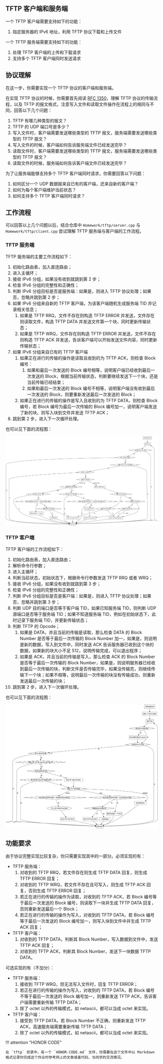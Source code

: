 ## TFTP 客户端和服务端

一个 TFTP 客户端需要支持如下的功能：

1. 指定服务器的 IPv6 地址，利用 TFTP 协议下载和上传文件

一个 TFTP 服务端需要支持如下的功能：

1. 处理 TFTP 客户端的上传和下载请求
2. 支持多个 TFTP 客户端同时发送请求

## 协议理解

在这一步，你需要实现一个 TFTP 协议的客户端和服务端。

在实现 TFTP 协议的时候，你需要首先阅读 [RFC 1350](https://www.rfc-editor.org/rfc/rfc1350)，理解 TFTP 协议的传输流程，以及 TFTP 的报文格式，注意写入文件和读取文件操作在流程上的相同与不同，回答以下几个问题：

1. TFTP 有哪几种类型的报文？
2. TFTP 的 UDP 端口号是多少？
3. 写入文件时，客户端需要发送哪些类型的 TFTP 报文，服务端需要发送哪些类型的 TFTP 报文？
4. 写入文件的时候，客户端如何告诉服务端文件已经发送完毕？
5. 读取文件时，客户端需要发送哪些类型的 TFTP 报文，服务端需要发送哪些类型的 TFTP 报文？
6. 读取文件的时候，服务端如何告诉客户端文件已经发送完毕？

为了让服务端能够支持多个 TFTP 客户端同时请求，你需要回答以下问题：

1. 如何区分一个 UDP 数据报来自已有的客户端，还来自新的客户端？
2. 如何为每个客户端维护当前状态？
3. 如何支持多个 TFTP 客户端同时请求？

## 工作流程

可以回答以上几个问题以后，结合仓库中  `Homework/tftp/server.cpp` 与  `Homework/tftp/client.cpp` 尝试理解 TFTP 服务端与客户端的工作流程。

### TFTP 服务端

TFTP 服务端的主要工作流程如下：

1. 初始化路由表，加入直连路由；
2. 进入主循环；
3. 接收 IPv6 分组，如果没有收到就跳到第 2 步；
4. 检查 IPv6 分组的完整性和正确性；
5. 判断 IPv6 分组目标是否是服务端：如果是，则进入 TFTP 协议处理；如果否，忽略并跳到第 2 步；
6. 如果 IPv6 分组来自新的 TFTP 客户端，为该客户端随机生成服务端 TID 并记录相关信息；
    1. 如果是 TFTP RRQ，文件不存在则构造 TFTP ERROR 并发送，文件存在则读取文件，构造 TFTP DATA 并发送文件第一个块，同时更新传输状态；
    2. 如果是 TFTP WRQ，文件存在则构造 TFTP ERROR 并发送，文件不存在则构造 TFTP ACK 并发送，告诉客户端可以开始发送文件内容，同时更新传输状态；
7. 如果 IPv6 分组来自已有的 TFTP 客户端
    1. 如果正在进行的传输的操作是读取且收到的为 TFTP ACK，则检查 Block 编号：
        1. 如果和最后一次发送的 Block 编号相等，说明客户端已经收到最后一次发送的 Block，根据当前传输状态，判断要继续发送下一个块，还是当前传输已经结束；
        2. 如果和最后一次发送的 Block 编号不相等，说明客户端没有收到最后一次发送的 Block，则要重新发送最后一次发送的 Block；
    2. 如果正在进行的传输的操作是写入且收到的为 TFTP DATA，则检查 Block 编号，若 Block 编号为最后一次传输的 Block 编号加一，说明客户端发送了新的块，则写入块到文件并发送 TFTP ACK；
8. 跳到第 2 步，进入下一次循环处理。

也可以见下面的流程图：

![](img/flow_tftp_server.png)

### TFTP 客户端

TFTP 客户端的工作流程如下：

1. 初始化路由表，加入直连路由；
2. 解析命令行参数；
3. 进入主循环；
4. 判断当前状态，初始状态下，根据命令行参数发送 TFTP RRQ 或者 WRQ；
3. 接收 IPv6 分组，如果没有收到就跳到第 3 步；
4. 检查 IPv6 分组的完整性和正确性；
5. 判断 IPv6 分组目标是否是客户端：如果是，则进入 TFTP 协议处理；如果否，忽略并跳到第 3 步；
6. 判断 UDP 目的端口是否等于客户端 TID，如果已知服务端 TID，则判断 UDP 源端口是否等于服务端 TID；如果不知道服务端 TID，例如在初始状态下，此时记录下服务端 TID，并更新传输状态；
7. 判断 TFTP 的 Opcode；
    1. 如果是 DATA，并且当前的传输是读取，那么检查 DATA 的 Block Number 是否等于最后一次传输的 Block Number 加一，如果是，则说明是新的数据，写入到文件中，同时发送 ACK 告诉服务器已收到这个块的数据，如果新的块大小不足 512，说明传输完成，可以退出程序；
    2. 如果是 ACK，并且当前的传输是写入，那么检查 ACK 的 Block Number 是否等于最后一次传输的 Block Number，如果是，则说明服务器已经收到最后一次传输的块，判断文件是否传输完毕，如果没传输完，则继续传输下一个块；如果不相等，说明最后一次传输的块没有传输成功，则重新发送最后一次传输的块；
8. 跳到第 2 步，进入下一次循环处理。


也可以见下面的流程图：

![](img/flow_tftp_client.png)

## 功能要求

由于协议完整实现比较复杂，你只需要实现其中的一部分。必须实现的有：

- TFTP 服务端：
    1. 对收到的 TFTP RRQ，若文件存在则生成 TFTP DATA 回复，则生成 TFTP ERROR 回复；
    2. 对收到的 TFTP WRQ，若文件不存在且可写入，则生成 TFTP ACK 回复，否则生成 TFTP ERROR 回复；
    3. 若正在进行的传输的操作为读取，对收到的 TFTP ACK，若 Block 编号等于最后一次发送的 Block 编号，则读取下一块并生成 TFTP DATA 回复，否则重新发送最后一个 Block；
    4. 若正在进行的传输的操作为写入，对收到的 TFTP DATA，若 Block 编号等于最后一次发送的 Block 编号加一，则写入块到文件中并生成 TFTP ACK 回复；
- TFTP 客户端：
    1. 对收到的 TFTP DATA，判断其 Block Number，写入数据到文件中，发送 TFTP ACK 回复；
    2. 对收到的 TFTP ACK，判断其 Block Number，发送下一块数据 TFTP DATA。

可选实现的有（不加分）：

- TFTP 服务端：
    1. 接收到 TFTP WRQ，但无法写入文件时，回复 TFTP ERROR；
    2. 若正在进行的传输的操作为写入，对收到的 TFTP DATA，若 Block 编号不等于最后一次发送的 Block 编号加一，则重新发送 TFTP ACK，告诉客户端需要重新传输 TFTP DATA；
    3. 除了 octet 以外的传输模式，如 netascii，都可以当成 octet 来实现。
- TFTP 客户端：
    1. 接受到 TFTP DATA，若 Block Number 不正确，则重新发送 TFTP ACK，高速服务端需要重新传输 TFTP DATA；
    2. 除了 octet 以外的传输模式，如 netascii，都可以当成 octet 来实现。

!!! attention "HONOR CODE"

    在 `tftp` 目录中，有一个 `HONOR-CODE.md` 文件，你需要在这个文件中以 Markdown 格式记录你完成这个作业时参考网上的文章或者代码、与同学的交流情况。
